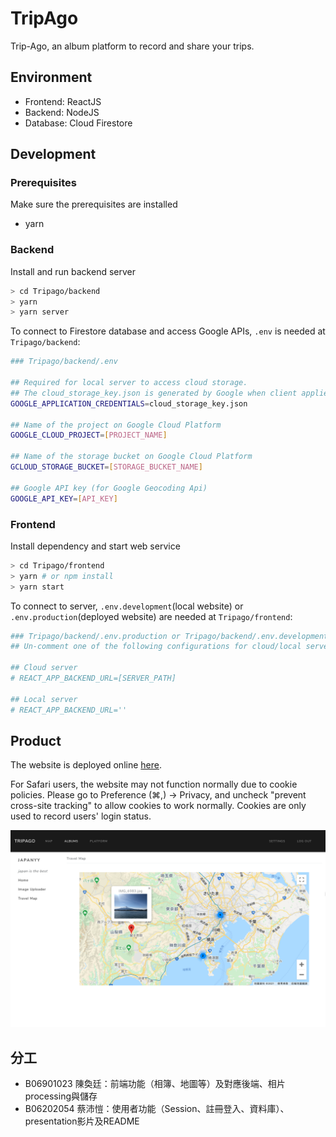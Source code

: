 # TripAgo

Trip-Ago, an album platform to record and share your trips.

## Environment

+ Frontend: ReactJS
+ Backend: NodeJS
+ Database: Cloud Firestore

## Development

### Prerequisites

Make sure the prerequisites are installed

+ yarn

### Backend

Install and run backend server
```bash
> cd Tripago/backend
> yarn
> yarn server
```
To connect to Firestore database and access Google APIs, ```.env``` is needed at ```Tripago/backend```:

``` bash
### Tripago/backend/.env

## Required for local server to access cloud storage.
## The cloud_storage_key.json is generated by Google when client applies for an access to cloud storage
GOOGLE_APPLICATION_CREDENTIALS=cloud_storage_key.json

## Name of the project on Google Cloud Platform
GOOGLE_CLOUD_PROJECT=[PROJECT_NAME]

## Name of the storage bucket on Google Cloud Platform
GCLOUD_STORAGE_BUCKET=[STORAGE_BUCKET_NAME]

## Google API key (for Google Geocoding Api)
GOOGLE_API_KEY=[API_KEY]
```

### Frontend

Install dependency and start web service

```bash
> cd Tripago/frontend
> yarn # or npm install
> yarn start
```

To connect to server, ```.env.development```(local website) or ```.env.production```(deployed website) are needed at ```Tripago/frontend```:

``` bash
### Tripago/backend/.env.production or Tripago/backend/.env.development
## Un-comment one of the following configurations for cloud/local server.

## Cloud server
# REACT_APP_BACKEND_URL=[SERVER_PATH] 

## Local server
# REACT_APP_BACKEND_URL=''
```
## Product
The website is deployed online [here](https://dingyiyi0226.github.io/tripago).

For Safari users, the website may not function normally due to cookie policies. Please go to Preference (⌘,) -> Privacy, and uncheck "prevent cross-site tracking" to allow cookies to work normally. Cookies are only used to record users' login status.

![Demo](demo.png)

## 分工
- B06901023 陳奐廷：前端功能（相簿、地圖等）及對應後端、相片processing與儲存
- B06202054 蔡沛愷：使用者功能（Session、註冊登入、資料庫）、presentation影片及README
